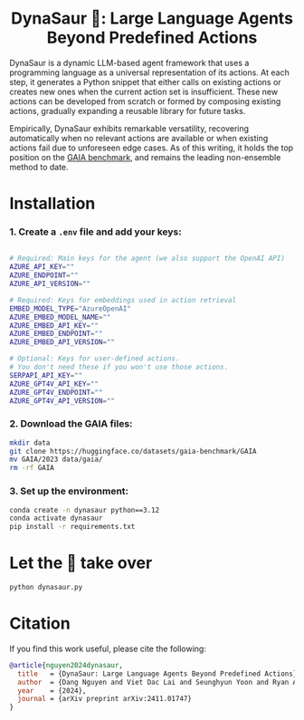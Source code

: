 <h1 align="center">DynaSaur 🦖: Large Language Agents<br>Beyond Predefined Actions</h1>

DynaSaur is a dynamic LLM-based agent framework that uses a programming language as a universal representation of its actions. At each step, it generates a Python snippet that either calls on existing actions or creates new ones when the current action set is insufficient. These new actions can be developed from scratch or formed by composing existing actions, gradually expanding a reusable library for future tasks.

Empirically, DynaSaur exhibits remarkable versatility, recovering automatically when no relevant actions are available or when existing actions fail due to unforeseen edge cases. As of this writing, it holds the top position on the [GAIA benchmark](https://huggingface.co/spaces/gaia-benchmark/leaderboard), and remains the leading non-ensemble method to date.

# Installation

### 1. Create a `.env` file and add your keys:
```bash

# Required: Main keys for the agent (we also support the OpenAI API)
AZURE_API_KEY=""
AZURE_ENDPOINT=""
AZURE_API_VERSION=""

# Required: Keys for embeddings used in action retrieval
EMBED_MODEL_TYPE="AzureOpenAI"
AZURE_EMBED_MODEL_NAME=""
AZURE_EMBED_API_KEY=""
AZURE_EMBED_ENDPOINT=""
AZURE_EMBED_API_VERSION=""

# Optional: Keys for user-defined actions. 
# You don't need these if you won't use those actions.
SERPAPI_API_KEY=""
AZURE_GPT4V_API_KEY=""
AZURE_GPT4V_ENDPOINT=""
AZURE_GPT4V_API_VERSION=""
```

### 2. Download the GAIA files:
```bash
mkdir data
git clone https://huggingface.co/datasets/gaia-benchmark/GAIA
mv GAIA/2023 data/gaia/
rm -rf GAIA
```

### 3. Set up the environment:
```bash
conda create -n dynasaur python==3.12
conda activate dynasaur
pip install -r requirements.txt
```

# Let the 🦖 take over
```bash
python dynasaur.py
```

# Citation
If you find this work useful, please cite the following:
```bibtex
@article{nguyen2024dynasaur,
  title   = {DynaSaur: Large Language Agents Beyond Predefined Actions},
  author  = {Dang Nguyen and Viet Dac Lai and Seunghyun Yoon and Ryan A. Rossi and Handong Zhao and Ruiyi Zhang and Puneet Mathur and Nedim Lipka and Yu Wang and Trung Bui and Franck Dernoncourt and Tianyi Zhou},
  year    = {2024},
  journal = {arXiv preprint arXiv:2411.01747}
}
```
